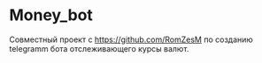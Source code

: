 # Money_bot
Совместный проект с https://github.com/RomZesM по созданию telegramm бота отслеживающего курсы валют.
